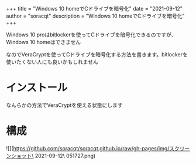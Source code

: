 +++
title = "Windows 10 homeでCドライブを暗号化"
date = "2021-09-12"
author = "soracqt"
description = "Windows 10 homeでCドライブを暗号化"
+++

Windows 10 proはbitlockerを使ってCドライブを暗号化できるのですが、Windows 10 homeはできません

なのでVeraCryptを使ってCドライブを暗号化する方法を書きます。bitlockerを使いたくない人にも良いかもしれません

# インストール

なんらかの方法でVeraCryptを使える状態にします

# 構成

![](https://github.com/soracqt/soracqt.github.io/raw/gh-pages/img/スクリーンショット\ 2021-09-12\ 051727.png)
